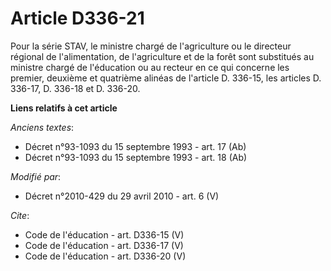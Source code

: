 # Article D336-21

Pour la série STAV, le ministre chargé de l'agriculture ou le directeur régional de l'alimentation, de l'agriculture et de la
forêt sont substitués au ministre chargé de l'éducation ou au recteur en ce qui concerne les premier, deuxième et quatrième
alinéas de l'article D. 336-15, les articles D. 336-17, D. 336-18 et D. 336-20.

**Liens relatifs à cet article**

_Anciens textes_:

  - Décret n°93-1093 du 15 septembre 1993 - art. 17 (Ab)
  - Décret n°93-1093 du 15 septembre 1993 - art. 18 (Ab)

_Modifié par_:

  - Décret n°2010-429 du 29 avril 2010 - art. 6 (V)

_Cite_:

  - Code de l'éducation - art. D336-15 (V)
  - Code de l'éducation - art. D336-17 (V)
  - Code de l'éducation - art. D336-20 (V)
